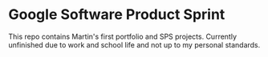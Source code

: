 # Google Software Product Sprint

This repo contains Martin's first portfolio and SPS projects. Currently unfinished due to work and school life and not up to my personal standards.
